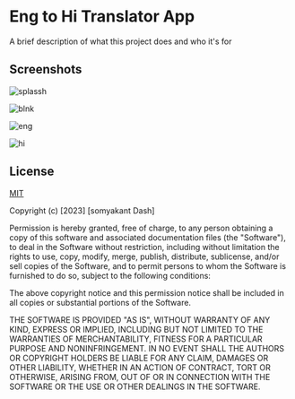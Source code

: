 
# Eng to Hi Translator App

A brief description of what this project does and who it's for


## Screenshots

![splassh](https://github.com/somyakantdash/RockPaperScissorGame/assets/118989200/fe95e3b0-2455-4f6e-89c9-9d49490c3314)

![blnk](https://github.com/somyakantdash/RockPaperScissorGame/assets/118989200/eabbe2c0-66b2-4683-9211-12925cc4e5e5)

![eng](https://github.com/somyakantdash/RockPaperScissorGame/assets/118989200/d07f0256-2bce-4eab-a71b-88f7a28985c6)

![hi](https://github.com/somyakantdash/RockPaperScissorGame/assets/118989200/fd43d590-cbac-41f2-98c3-922d86c23904)




## License

[MIT](https://choosealicense.com/licenses/mit/)

Copyright (c) [2023] [somyakant Dash]

Permission is hereby granted, free of charge, to any person obtaining a copy
of this software and associated documentation files (the "Software"), to deal
in the Software without restriction, including without limitation the rights
to use, copy, modify, merge, publish, distribute, sublicense, and/or sell
copies of the Software, and to permit persons to whom the Software is
furnished to do so, subject to the following conditions:

The above copyright notice and this permission notice shall be included in all
copies or substantial portions of the Software.

THE SOFTWARE IS PROVIDED "AS IS", WITHOUT WARRANTY OF ANY KIND, EXPRESS OR
IMPLIED, INCLUDING BUT NOT LIMITED TO THE WARRANTIES OF MERCHANTABILITY,
FITNESS FOR A PARTICULAR PURPOSE AND NONINFRINGEMENT. IN NO EVENT SHALL THE
AUTHORS OR COPYRIGHT HOLDERS BE LIABLE FOR ANY CLAIM, DAMAGES OR OTHER
LIABILITY, WHETHER IN AN ACTION OF CONTRACT, TORT OR OTHERWISE, ARISING FROM,
OUT OF OR IN CONNECTION WITH THE SOFTWARE OR THE USE OR OTHER DEALINGS IN THE
SOFTWARE.
